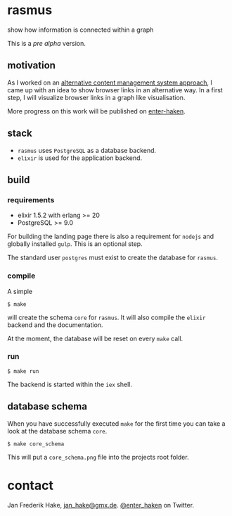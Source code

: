 # rasmus

show how information is connected within a graph 

This is a *pre alpha* version.

## motivation

As I worked on an [alternative content management system approach](http://enter-haken.github.io/posts/2018-02-19-rasmus.html),
I came up with an idea to show browser links in an alternative way.
In a first step, I will visualize browser links in a graph like visualisation.

More progress on this work will be published on [enter-haken](http://enter-haken.github.io).

## stack

* `rasmus` uses `PostgreSQL` as a database backend.
* `elixir` is used for the application backend.

## build

### requirements

* elixir 1.5.2 with erlang >= 20
* PostgreSQL >= 9.0

For building the landing page there is also a requirement for `nodejs` and globally installed `gulp`. 
This is an optional step.

The standard user `postgres` must exist to create the database for `rasmus`.

### compile

A simple 

    $ make

will create the schema `core` for `rasmus`.
It will also compile the `elixir` backend and the documentation.

At the moment, the database will be reset on every `make` call.

### run

    $ make run

The backend is started within the `iex` shell.

## database schema

When you have successfully executed `make` for the first time you can take a look at the database schema `core`.

    $ make core_schema

This will put a `core_schema.png` file into the projects root folder.

# contact

Jan Frederik Hake, <jan_hake@gmx.de>. [@enter_haken](https://twitter.com/enter_haken) on Twitter.


